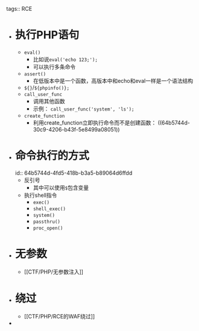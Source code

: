 tags:: RCE

- # 执行PHP语句
	- `eval()`
		- 比如说`eval('echo 123;');`
		- 可以执行多条命令
	- `assert()`
		- 在低版本中是一个函数，高版本中和echo和eval一样是一个语法结构
	- `${}`/`${phpinfo()};`
	- `call_user_func`
		- 调用其他函数
		- 示例： `call_user_func('system', 'ls');`
	- `create_function`
		- 利用create_function立即执行命令而不是创建函数： ((64b5744d-30c9-4206-b43f-5e8499a08051))
- # 命令执行的方式
  id:: 64b5744d-4fd5-418b-b3a5-b89064d6ffdd
	- 反引号
		- 其中可以使用`$`包含变量
	- 执行shell指令
		- `exec()`
		- `shell_exec()`
		- `system()`
		- `passthru()`
		- `proc_open()`
- # 无参数
	- [[CTF/PHP/无参数注入]]
- # 绕过
	- [[CTF/PHP/RCE的WAF绕过]]
-